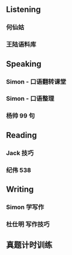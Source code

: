 
## Listening

### 何仙姑


### 王陆语料库


## Speaking

### Simon - 口语翻转课堂

### Simon - 口语整理

### 杨帅 99 句

## Reading

### Jack 技巧

### 纪伟 538

## Writing

### Simon 学写作

### 杜仕明 写作技巧

## 真题计时训练